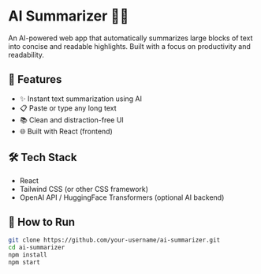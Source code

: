 # AI Summarizer 🧠✨

An AI-powered web app that automatically summarizes large blocks of text into concise and readable highlights. Built with a focus on productivity and readability.

## 🚀 Features

- ✨ Instant text summarization using AI
- 📋 Paste or type any long text
- 📚 Clean and distraction-free UI
- 🌐 Built with React (frontend)

## 🛠️ Tech Stack

- React
- Tailwind CSS (or other CSS framework)
- OpenAI API / HuggingFace Transformers (optional AI backend)

## 🧪 How to Run

```bash
git clone https://github.com/your-username/ai-summarizer.git
cd ai-summarizer
npm install
npm start
